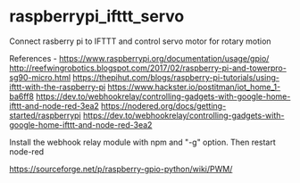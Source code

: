 # raspberrypi_ifttt_servo
Connect rasberry pi to IFTTT and control servo motor for rotary motion 


References - 
https://www.raspberrypi.org/documentation/usage/gpio/
http://reefwingrobotics.blogspot.com/2017/02/raspberry-pi-and-towerpro-sg90-micro.html
https://thepihut.com/blogs/raspberry-pi-tutorials/using-ifttt-with-the-raspberry-pi
https://www.hackster.io/postitman/iot_home_1-ba6ff8
https://dev.to/webhookrelay/controlling-gadgets-with-google-home-ifttt-and-node-red-3ea2
https://nodered.org/docs/getting-started/raspberrypi
https://dev.to/webhookrelay/controlling-gadgets-with-google-home-ifttt-and-node-red-3ea2

Install the webhook relay module with npm and "-g" option. Then restart node-red

https://sourceforge.net/p/raspberry-gpio-python/wiki/PWM/
